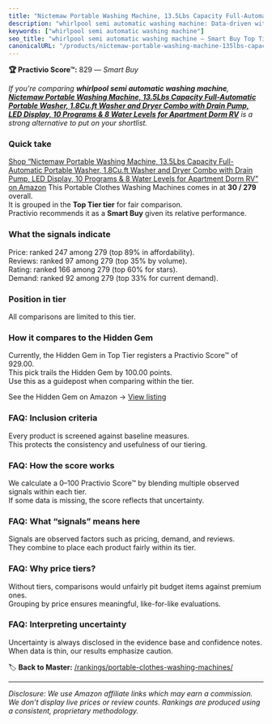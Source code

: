 ```yaml
---
title: "Nictemaw Portable Washing Machine, 13.5Lbs Capacity Full-Automatic Portable Washer, 1.8Cu.ft Washer and Dryer Combo with Drain Pump, LED Display, 10 Programs & 8 Water Levels for Apartment Dorm RV"
description: "whirlpool semi automatic washing machine: Data-driven within Top Tier ranking using the Practivio Score™. Positioned by quality, value, demand, findability, mo…"
keywords: ["whirlpool semi automatic washing machine"]
seo_title: "whirlpool semi automatic washing machine — Smart Buy Top Tier (2025)"
canonicalURL: "/products/nictemaw-portable-washing-machine-135lbs-capacity-full-automatic-portable-washer-18cuft-washer-and-dryer-combo-with-drain-pump-led-display-10-programs-8-water-levels-for-apartment-dorm-rv-B0CTQD8PH1/"
---
```


**🏆 Practivio Score™:** 829 — _Smart Buy_


*If you're comparing **whirlpool semi automatic washing machine**, **[Nictemaw Portable Washing Machine, 13.5Lbs Capacity Full-Automatic Portable Washer, 1.8Cu.ft Washer and Dryer Combo with Drain Pump, LED Display, 10 Programs & 8 Water Levels for Apartment Dorm RV](https://www.amazon.com/dp/B0CTQD8PH1?tag=practivio-20)** is a strong alternative to put on your shortlist.*
### Quick take
[Shop “Nictemaw Portable Washing Machine, 13.5Lbs Capacity Full-Automatic Portable Washer, 1.8Cu.ft Washer and Dryer Combo with Drain Pump, LED Display, 10 Programs & 8 Water Levels for Apartment Dorm RV” on Amazon](https://www.amazon.com/dp/B0CTQD8PH1?tag=practivio-20)
This Portable Clothes Washing Machines comes in at **30 / 279** overall.  
It is grouped in the **Top Tier tier** for fair comparison.  
Practivio recommends it as a **Smart Buy** given its relative performance.

### What the signals indicate
Price: ranked 247 among 279 (top 89% in affordability).  
Reviews: ranked 97 among 279 (top 35% by volume).  
Rating: ranked 166 among 279 (top 60% for stars).  
Demand: ranked 92 among 279 (top 33% for current demand).

### Position in tier
All comparisons are limited to this tier.

### How it compares to the Hidden Gem
Currently, the Hidden Gem in Top Tier registers a Practivio Score™ of 929.00.  
This pick trails the Hidden Gem by 100.00 points.  
Use this as a guidepost when comparing within the tier.  

See the Hidden Gem on Amazon → [View listing](https://www.amazon.com/dp/B08B4L4CGG?tag=practivio-20)

### FAQ: Inclusion criteria
Every product is screened against baseline measures.  
This protects the consistency and usefulness of our tiering.

### FAQ: How the score works
We calculate a 0–100 Practivio Score™ by blending multiple observed signals within each tier.  
If some data is missing, the score reflects that uncertainty.

### FAQ: What “signals” means here
Signals are observed factors such as pricing, demand, and reviews.  
They combine to place each product fairly within its tier.

### FAQ: Why price tiers?
Without tiers, comparisons would unfairly pit budget items against premium ones.  
Grouping by price ensures meaningful, like-for-like evaluations.

### FAQ: Interpreting uncertainty
Uncertainty is always disclosed in the evidence base and confidence notes.  
When data is thin, our results emphasize caution.


🏷️ **Back to Master:** [/rankings/portable-clothes-washing-machines/](/rankings/portable-clothes-washing-machines/)

---
_Disclosure: We use Amazon affiliate links which may earn a commission. We don’t display live prices or review counts. Rankings are produced using a consistent, proprietary methodology._
